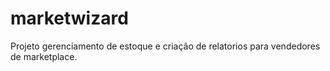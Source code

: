 # marketwizard
Projeto gerenciamento de estoque e criação de relatorios para vendedores de marketplace.

